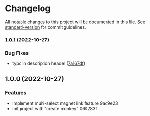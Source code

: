 # Changelog

All notable changes to this project will be documented in this file. See [standard-version](https://github.com/conventional-changelog/standard-version) for commit guidelines.

### [1.0.1](https://github.com/Zebeqo/mikanani-script/compare/v1.0.0...v1.0.1) (2022-10-27)


### Bug Fixes

* typo in description header ([7a167df](https://github.com/Zebeqo/mikanani-script/commit/7a167df7b484372b671c719033176d81d98b7941))

## 1.0.0 (2022-10-27)


### Features

* implement multi-select magnet link feature 9ad9e23
* init project with "create monkey" 060283f
